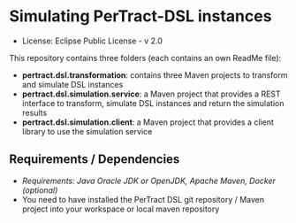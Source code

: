 # Simulating PerTract-DSL instances #

* License: Eclipse Public License - v 2.0

This repository contains three folders (each contains an own ReadMe file):
* __pertract.dsl.transformation__: contains three Maven projects to transform and simulate DSL instances
* __pertract.dsl.simulation.service__: a Maven project that provides a REST interface to transform, simulate DSL instances and return the simulation results
* __pertract.dsl.simulation.client__: a Maven project that provides a client library to use the simulation service

## Requirements / Dependencies
* _Requirements: Java Oracle JDK or OpenJDK, Apache Maven, Docker (optional)_
* You need to have installed the PerTract DSL git repository / Maven project into your workspace or local maven repository


